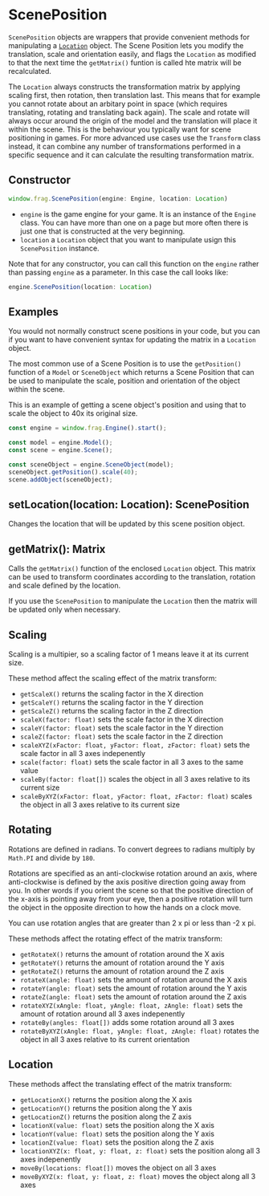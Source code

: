 # ScenePosition

`ScenePosition` objects are wrappers that provide convenient methods for manipulating
a [`Location`](location.md) object. The Scene Position lets you modify the translation, scale and
orientation easily, and flags the `Location` as modified to that the next time the
`getMatrix()` funtion is called hte matrix will be recalculated.

The `Location` always constructs the transformation matrix by applying scaling first,
then rotation, then translation last. This means that for example you cannot rotate about
an arbitary point in space (which requires translating, rotating and translating back again).
The scale and rotate will always occur around the origin of the model and the translation 
will place it within the scene. This is the behaviour you typically want for scene positioning
in games. For more advanced use cases use the `Transform` class instead, it can combine 
any number of transformations performed in a specific sequence and it can calculate the 
resulting transformation matrix.

## Constructor
```javascript
window.frag.ScenePosition(engine: Engine, location: Location)
```

* `engine` is the game engine for your game. It is an instance of the `Engine` class. You can 
  have more than one on a page but more often there is just one that is constructed at the 
  very beginning.
* `location` a `Location` object that you want to manipulate usign this `ScenePosition` instance.

Note that for any constructor, you can call this function on the `engine` rather than passing
`engine` as a parameter. In this case the call looks like:

```javascript
engine.ScenePosition(location: Location)
```

## Examples
You would not normally construct scene positions in your code, but you can if you want
to have convenient syntax for updating the matrix in a `Location` object.

The most common use of a Scene Position is to use the `getPosition()` function of a
`Model` or `SceneObject` which returns a Scene Position that can be used to manipulate 
the scale, position and orientation of the object within the scene.

This is an example of getting a scene object's position and using that to scale the
object to 40x its original size.

```javascript
const engine = window.frag.Engine().start();

const model = engine.Model();
const scene = engine.Scene();

const sceneObject = engine.SceneObject(model);
sceneObject.getPosition().scale(40);
scene.addObject(sceneObject);
```

## setLocation(location: Location): ScenePosition
Changes the location that will be updated by this scene position object.

## getMatrix(): Matrix
Calls the `getMatrix()` function of the enclosed `Location` object. This matrix can be
used to transform coordinates according to the translation, rotation and scale defined
by the location.

If you use the `ScenePosition` to manipulate the `Location` then the matrix will be
updated only when necessary.

## Scaling
Scaling is a multipier, so a scaling factor of 1 means leave it at its current size.

These method affect the scaling effect of the matrix transform:
* `getScaleX()` returns the scaling factor in the X direction
* `getScaleY()` returns the scaling factor in the Y direction
* `getScaleZ()` returns the scaling factor in the Z direction
* `scaleX(factor: float)` sets the scale factor in the X direction
* `scaleY(factor: float)` sets the scale factor in the Y direction
* `scaleZ(factor: float)` sets the scale factor in the Z direction
* `scaleXYZ(xFactor: float, yFactor: float, zFactor: float)` sets the scale factor in all 3 axes indepenently
* `scale(factor: float)` sets the scale factor in all 3 axes to the same value
* `scaleBy(factor: float[])` scales the object in all 3 axes relative to its current size
* `scaleByXYZ(xFactor: float, yFactor: float, zFactor: float)` scales the object in all 3 axes relative to its current size

## Rotating
Rotations are defined in radians. To convert degrees to radians multiply by 
`Math.PI` and divide by `180`.

Rotations are specified as an anti-clockwise rotation around an axis, where 
anti-clockwise is defined by the axis positive direction going away from you.
In other words if you orient the scene so that the positive direction of the 
x-axis is pointing away from your eye, then a positive rotation will turn the
object in the opposite direction to how the hands on a clock move.

You can use rotation angles that are greater than 2 x pi or less than -2 x pi.

These methods affect the rotating effect of the matrix transform:
* `getRotateX()` returns the amount of rotation around the X axis
* `getRotateY()` returns the amount of rotation around the Y axis
* `getRotateZ()` returns the amount of rotation around the Z axis
* `rotateX(angle: float)` sets the amount of rotation around the X axis
* `rotateY(angle: float)` sets the amount of rotation around the Y axis
* `rotateZ(angle: float)` sets the amount of rotation around the Z axis
* `rotateXYZ(xAngle: float, yAngle: float, zAngle: float)` sets the amount of rotation around all 3 axes indepenently
* `rotateBy(angles: float[])` adds some rotation around all 3 axes
* `rotateByXYZ(xAngle: float, yAngle: float, zAngle: float)` rotates the object in all 3 axes relative to its current orientation

## Location
These methods affect the translating effect of the matrix transform:
* `getLocationX()` returns the position along the X axis
* `getLocationY()` returns the position along the Y axis
* `getLocationZ()` returns the position along the Z axis
* `locationX(value: float)` sets the position along the X axis
* `locationY(value: float)` sets the position along the Y axis
* `locationZ(value: float)` sets the position along the Z axis
* `locationXYZ(x: float, y: float, z: float)` sets the position along all 3 axes indepenently
* `moveBy(locations: float[])` moves the object on all 3 axes
* `moveByXYZ(x: float, y: float, z: float)` moves the object along all 3 axes
